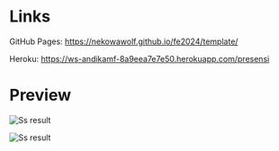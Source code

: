# Links
GitHub Pages: https://nekowawolf.github.io/fe2024/template/

Heroku: https://ws-andikamf-8a9eea7e7e50.herokuapp.com/presensi

# Preview

![Ss result](https://i.ibb.co.com/pZQp24g/Screenshot-21.png)

![Ss result](https://i.ibb.co.com/JBZfWyk/Screenshot-22.png)




